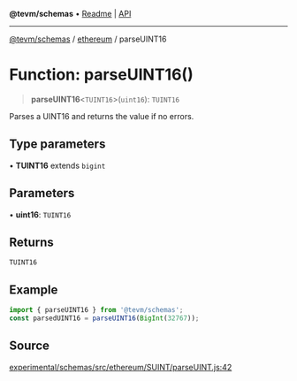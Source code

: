 **@tevm/schemas** • [Readme](../../README.md) \| [API](../../modules.md)

***

[@tevm/schemas](../../README.md) / [ethereum](../README.md) / parseUINT16

# Function: parseUINT16()

> **parseUINT16**\<`TUINT16`\>(`uint16`): `TUINT16`

Parses a UINT16 and returns the value if no errors.

## Type parameters

• **TUINT16** extends `bigint`

## Parameters

• **uint16**: `TUINT16`

## Returns

`TUINT16`

## Example

```ts
import { parseUINT16 } from '@tevm/schemas';
const parsedUINT16 = parseUINT16(BigInt(32767));
```

## Source

[experimental/schemas/src/ethereum/SUINT/parseUINT.js:42](https://github.com/evmts/tevm-monorepo/blob/main/experimental/schemas/src/ethereum/SUINT/parseUINT.js#L42)
